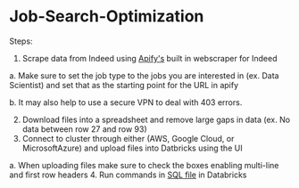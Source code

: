# Job-Search-Optimization
Steps:
1. Scrape data from Indeed using [Apify's](https://apify.com/hynekhruska/indeed-scraper) built in webscraper for Indeed

  a. Make sure to set the job type to the jobs you are interested in (ex. Data Scientist) and set that as the starting point for the URL in apify
  
  b. It may also help to use a secure VPN to deal with 403 errors. 
  
2. Download files into a spreadsheet and remove large gaps in data (ex. No data between row 27 and row 93)
3. Connect to cluster through either (AWS, Google Cloud, or MicrosoftAzure) and upload files into Datbricks using the UI 

  a. When uploading files make sure to check the boxes enabling multi-line and first row headers
4. Run commands in [SQL file](https://github.com/kylenewm/Job-Search-Optimization/blob/main/Joining_Tables.sql) in Databricks
